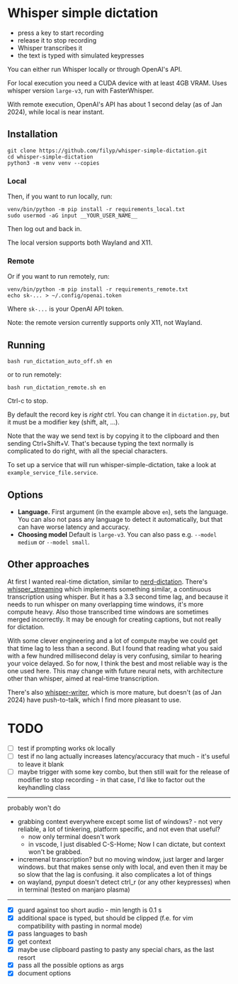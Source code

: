 # Whisper simple dictation

- press a key to start recording
- release it to stop recording
- Whisper transcribes it
- the text is typed with simulated keypresses

You can either run Whisper locally or through OpenAI's API.

For local execution you need a CUDA device with at least 4GB VRAM. Uses whisper version `large-v3`, run with FasterWhisper.

With remote execution, OpenAI's API has about 1 second delay (as of Jan 2024), while local is near instant.


## Installation

```
git clone https://github.com/filyp/whisper-simple-dictation.git
cd whisper-simple-dictation
python3 -m venv venv --copies
```

### Local
Then, if you want to run locally, run:
```
venv/bin/python -m pip install -r requirements_local.txt
sudo usermod -aG input __YOUR_USER_NAME__
```

Then log out and back in.

The local version supports both Wayland and X11.

### Remote
Or if you want to run remotely, run:
```
venv/bin/python -m pip install -r requirements_remote.txt
echo sk-... > ~/.config/openai.token
```
Where `sk-...` is your OpenAI API token.

Note: the remote version currently supports only X11, not Wayland.

## Running

```
bash run_dictation_auto_off.sh en
```
or to run remotely:
```
bash run_dictation_remote.sh en
```

Ctrl-c to stop.

By default the record key is *right* ctrl. You can change it in `dictation.py`, but it must be a modifier key (shift, alt, ...).

Note that the way we send text is by copying it to the clipboard and then sending Ctrl+Shift+V. That's because typing the text normally is complicated to do right, with all the special characters. 

To set up a service that will run whisper-simple-dictation, take a look at `example_service_file.service`.

## Options

- **Language.** First argument (in the example above `en`), sets the language. You can also not pass any language to detect it automatically, but that can have worse latency and accuracy.
- **Choosing model** Default is `large-v3`. You can also pass e.g. `--model medium` or `--model small`.

## Other approaches

At first I wanted real-time dictation, similar to [nerd-dictation](https://github.com/ideasman42/nerd-dictation). There's [whisper_streaming](https://github.com/ufal/whisper_streaming) which implements something similar, a continuous transcription using whisper. But it has a 3.3 second time lag, and because it needs to run whisper on many overlapping time windows, it's more compute heavy. Also those transcribed time windows are sometimes merged incorrectly. It may be enough for creating captions, but not really for dictation.

With some clever engineering and a lot of compute maybe we could get that time lag to less than a second. But I found that reading what you said with a few hundred millisecond delay is very confusing, similar to hearing your voice delayed. So for now, I think the best and most reliable way is the one used here. This may change with future neural nets, with architecture other than whisper, aimed at real-time transcription.

There's also [whisper-writer](https://github.com/savbell/whisper-writer), which is more mature, but doesn't (as of Jan 2024) have push-to-talk, which I find more pleasant to use.

# TODO

- [ ] test if prompting works ok locally
- [ ] test if no lang actually increases latency/accuracy that much - it's useful to leave it blank
- [ ] maybe trigger with some key combo, but then still wait for the release of modifier to stop recording - in that case, I'd like to factor out the keyhandling class
---
probably won't do
- grabbing context everywhere except some list of windows? - not very reliable, a lot of tinkering, platform specific, and not even that useful?
    - now only terminal doesn't work
    - in vscode, I just disabled C-S-Home; Now I can dictate, but context won't be grabbed. 
- incremenal transcription? but no moving window, just larger and larger windows. but that makes sense only with local, and even then it may be so slow that the lag is confusing. it also complicates a lot of things
- on wayland, pynput doesn't detect ctrl_r (or any other keypresses) when in terminal (tested on manjaro plasma)
---
- [x] guard against too short audio - min length is 0.1 s
- [x] additional space is typed, but should be clipped (f.e. for vim compatibility with pasting in normal mode)
- [x] pass languages to bash
- [x] get context
- [x] maybe use clipboard pasting to pasty any special chars, as the last resort
- [x] pass all the possible options as args
- [x] document options
